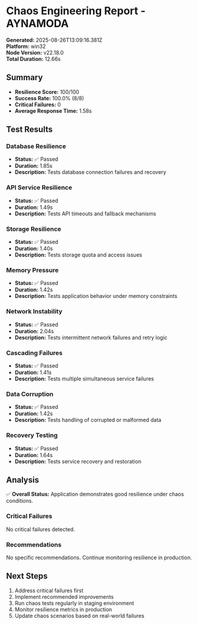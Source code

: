 # Chaos Engineering Report - AYNAMODA

**Generated:** 2025-08-26T13:09:16.381Z  
**Platform:** win32  
**Node Version:** v22.18.0  
**Total Duration:** 12.66s

## Summary

- **Resilience Score:** 100/100
- **Success Rate:** 100.0% (8/8)
- **Critical Failures:** 0
- **Average Response Time:** 1.58s

## Test Results

### Database Resilience

- **Status:** ✅ Passed
- **Duration:** 1.85s
- **Description:** Tests database connection failures and recovery

### API Service Resilience

- **Status:** ✅ Passed
- **Duration:** 1.49s
- **Description:** Tests API timeouts and fallback mechanisms

### Storage Resilience

- **Status:** ✅ Passed
- **Duration:** 1.40s
- **Description:** Tests storage quota and access issues

### Memory Pressure

- **Status:** ✅ Passed
- **Duration:** 1.42s
- **Description:** Tests application behavior under memory constraints

### Network Instability

- **Status:** ✅ Passed
- **Duration:** 2.04s
- **Description:** Tests intermittent network failures and retry logic

### Cascading Failures

- **Status:** ✅ Passed
- **Duration:** 1.41s
- **Description:** Tests multiple simultaneous service failures

### Data Corruption

- **Status:** ✅ Passed
- **Duration:** 1.42s
- **Description:** Tests handling of corrupted or malformed data

### Recovery Testing

- **Status:** ✅ Passed
- **Duration:** 1.64s
- **Description:** Tests service recovery and restoration

## Analysis

✅ **Overall Status:** Application demonstrates good resilience under chaos conditions.

### Critical Failures

No critical failures detected.

### Recommendations

No specific recommendations. Continue monitoring resilience in production.

## Next Steps

1. Address critical failures first
2. Implement recommended improvements
3. Run chaos tests regularly in staging environment
4. Monitor resilience metrics in production
5. Update chaos scenarios based on real-world failures
